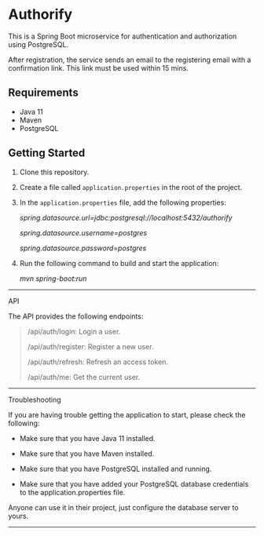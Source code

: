 # Authorify<br>

This is a Spring Boot microservice for authentication and authorization using PostgreSQL.

After registration, the service sends an email to the registering email with a confirmation link. This link must be used within 15 mins.

## Requirements

* Java 11
* Maven
* PostgreSQL

## Getting Started

1. Clone this repository.
2. Create a file called `application.properties` in the root of the project.
3. In the `application.properties` file, add the following properties:

    *spring.datasource.url=jdbc:postgresql://localhost:5432/authorify*
    
    *spring.datasource.username=postgres*
    
    *spring.datasource.password=postgres*

4. Run the following command to build and start the application:

    *mvn spring-boot:run*
    
---

API

The API provides the following endpoints:

> /api/auth/login: Login a user.
>
> /api/auth/register: Register a new user.
>
> /api/auth/refresh: Refresh an access token.
>
> /api/auth/me: Get the current user.
>
---
Troubleshooting

If you are having trouble getting the application to start, please check the following:

- Make sure that you have Java 11 installed.

- Make sure that you have Maven installed.

- Make sure that you have PostgreSQL installed and running.

- Make sure that you have added your PostgreSQL database credentials to the application.properties file.

Anyone can use it in their project, just configure the database server to yours.

---


